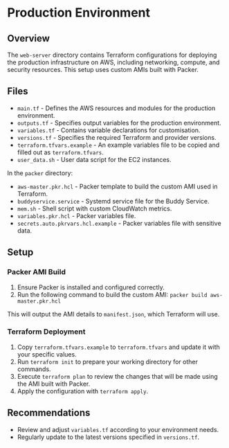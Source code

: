 # Production Environment

## Overview
The `web-server` directory contains Terraform configurations for deploying the production infrastructure on AWS, including networking, compute, and security resources. This setup uses custom AMIs built with Packer.

## Files
- `main.tf` - Defines the AWS resources and modules for the production environment.
- `outputs.tf` - Specifies output variables for the production environment.
- `variables.tf` - Contains variable declarations for customisation.
- `versions.tf` - Specifies the required Terraform and provider versions.
- `terraform.tfvars.example` - An example variables file to be copied and filled out as `terraform.tfvars`.
- `user_data.sh` - User data script for the EC2 instances.

In the `packer` directory:
- `aws-master.pkr.hcl` - Packer template to build the custom AMI used in Terraform.
- `buddyservice.service` - Systemd service file for the Buddy Service.
- `mem.sh` - Shell script with custom CloudWatch metrics.
- `variables.pkr.hcl` - Packer variables file.
- `secrets.auto.pkrvars.hcl.example` - Packer variables file with sensitive data.

## Setup
### Packer AMI Build
1. Ensure Packer is installed and configured correctly.
2. Run the following command to build the custom AMI:
`packer build aws-master.pkr.hcl`

This will output the AMI details to `manifest.json`, which Terraform will use.

### Terraform Deployment
1. Copy `terraform.tfvars.example` to `terraform.tfvars` and update it with your specific values.
2. Run `terraform init` to prepare your working directory for other commands.
3. Execute `terraform plan` to review the changes that will be made using the AMI built with Packer.
4. Apply the configuration with `terraform apply`.

## Recommendations
- Review and adjust `variables.tf` according to your environment needs.
- Regularly update to the latest versions specified in `versions.tf`.
